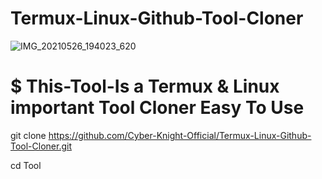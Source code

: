 # Termux-Linux-Github-Tool-Cloner

![IMG_20210526_194023_620](https://user-images.githubusercontent.com/82527627/119676757-bbfaa880-be5b-11eb-8912-f749a08dc440.jpg)

# $ This-Tool-Is a Termux & Linux important Tool Cloner Easy To Use

git clone https://github.com/Cyber-Knight-Official/Termux-Linux-Github-Tool-Cloner.git

cd Tool
